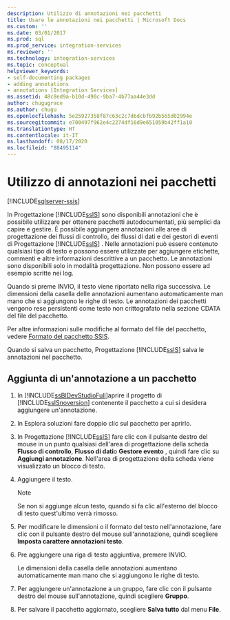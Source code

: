 ```yaml
---
description: Utilizzo di annotazioni nei pacchetti
title: Usare le annotazioni nei pacchetti | Microsoft Docs
ms.custom: ''
ms.date: 03/01/2017
ms.prod: sql
ms.prod_service: integration-services
ms.reviewer: ''
ms.technology: integration-services
ms.topic: conceptual
helpviewer_keywords:
- self-documenting packages
- adding annotations
- annotations [Integration Services]
ms.assetid: 48c8ed9a-b10d-490c-9ba7-4b77aa44e3dd
author: chugugrace
ms.author: chugu
ms.openlocfilehash: 5e25927358f87c63c2c7d6dcbfb92b565d02994e
ms.sourcegitcommit: e700497f962e4c2274df16d9e651059b42ff1a10
ms.translationtype: HT
ms.contentlocale: it-IT
ms.lasthandoff: 08/17/2020
ms.locfileid: "88495114"
---
```

# <a name="use-annotations-in-packages"></a>Utilizzo di annotazioni nei pacchetti

[!INCLUDE[sqlserver-ssis](../includes/applies-to-version/sqlserver-ssis.md)]


  In Progettazione [!INCLUDE[ssIS](../includes/ssis-md.md)] sono disponibili annotazioni che è possibile utilizzare per ottenere pacchetti autodocumentati, più semplici da capire e gestire. È possibile aggiungere annotazioni alle aree di progettazione dei flussi di controllo, dei flussi di dati e dei gestori di eventi di Progettazione [!INCLUDE[ssIS](../includes/ssis-md.md)] . Nelle annotazioni può essere contenuto qualsiasi tipo di testo e possono essere utilizzate per aggiungere etichette, commenti e altre informazioni descrittive a un pacchetto. Le annotazioni sono disponibili solo in modalità progettazione. Non possono essere ad esempio scritte nei log.  
  
 Quando si preme INVIO, il testo viene riportato nella riga successiva. Le dimensioni della casella delle annotazioni aumentano automaticamente man mano che si aggiungono le righe di testo. Le annotazioni dei pacchetti vengono rese persistenti come testo non crittografato nella sezione CDATA del file del pacchetto.  
  
 Per altre informazioni sulle modifiche al formato del file del pacchetto, vedere [Formato del pacchetto SSIS](https://msdn.microsoft.com/library/cfe0e5dc-5be3-4222-b721-fe83665edd94).  
  
 Quando si salva un pacchetto, Progettazione [!INCLUDE[ssIS](../includes/ssis-md.md)] salva le annotazioni nel pacchetto.  
  
## <a name="add-an-annotation-to-a-package"></a>Aggiunta di un'annotazione a un pacchetto  
  
1.  In [!INCLUDE[ssBIDevStudioFull](../includes/ssbidevstudiofull-md.md)]aprire il progetto di [!INCLUDE[ssISnoversion](../includes/ssisnoversion-md.md)] contenente il pacchetto a cui si desidera aggiungere un'annotazione.  
  
2.  In Esplora soluzioni fare doppio clic sul pacchetto per aprirlo.  
  
3.  In Progettazione [!INCLUDE[ssIS](../includes/ssis-md.md)] fare clic con il pulsante destro del mouse in un punto qualsiasi dell'area di progettazione della scheda **Flusso di controllo**, **Flusso di dati**o **Gestore evento** , quindi fare clic su **Aggiungi annotazione**. Nell'area di progettazione della scheda viene visualizzato un blocco di testo.  
  
4.  Aggiungere il testo.  
  
    > [!NOTE]  
    >  Se non si aggiunge alcun testo, quando si fa clic all'esterno del blocco di testo quest'ultimo verrà rimosso.  
  
5.  Per modificare le dimensioni o il formato del testo nell'annotazione, fare clic con il pulsante destro del mouse sull'annotazione, quindi scegliere **Imposta carattere annotazioni testo**.  
  
6.  Pre aggiungere una riga di testo aggiuntiva, premere INVIO.  
  
     Le dimensioni della casella delle annotazioni aumentano automaticamente man mano che si aggiungono le righe di testo.  
  
7.  Per aggiungere un'annotazione a un gruppo, fare clic con il pulsante destro del mouse sull'annotazione, quindi scegliere **Gruppo**.  
  
8.  Per salvare il pacchetto aggiornato, scegliere **Salva tutto** dal menu **File**.  
